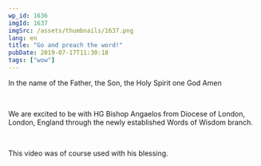 ```yaml
---
wp_id: 1636
imgId: 1637
imgSrc: /assets/thumbnails/1637.png
lang: en
title: "Go and preach the word!"
pubDate: 2019-07-17T11:30:18
tags: ["wow"]
---
```


<!-- page: 6 -->

<p>In the name of the Father, the Son, the Holy Spirit one God Amen</p>
<p>&nbsp;</p>
<p>We are excited to be with HG Bishop Angaelos from Diocese of London, London, England through the newly established Words of Wisdom branch.</p>
<p>&nbsp;</p>
<p>This video was of course used with his blessing.</p>
<p>&nbsp;</p>
<p>&nbsp;</p>
